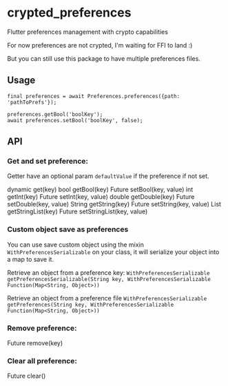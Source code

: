 # crypted_preferences
Flutter preferences management with crypto capabilities  

For now preferences are not crypted, I'm waiting for FFI to land :) 

But you can still use this package to have multiple preferences files.

## Usage 

```
final preferences = await Preferences.preferences({path: 'pathToPrefs'});

preferences.getBool('boolKey');
await preferences.setBool('boolKey', false);
```

## API

### Get and set preference: 

Getter have an optional param `defaultValue` if the preference if not set.

dynamic get(key)
bool getBool(key)
Future<bool> setBool(key, value)
int getInt(key)
Future<bool> setInt(key, value)
double getDouble(key)
Future<bool> setDouble(key, value)
String getString(key)
Future<bool> setString(key, value)
List<String> getStringList(key)
Future<bool> setStringList(key, value)

### Custom object save as preferences
You can use save custom object using the mixin `WithPreferencesSerializable` on your class, it will serialize your object into a map to save it.

Retrieve an object from a preference key:
`WithPreferencesSerializable getPreferencesSerializable(String key, WithPreferencesSerializable Function(Map<String, Object>))`

Retrieve an object from a preference file
`WithPreferencesSerializable getPreferences(String key, WithPreferencesSerializable Function(Map<String, Object>))` 

### Remove preference:
Future<bool> remove(key)

### Clear all preference:
Future<bool> clear()